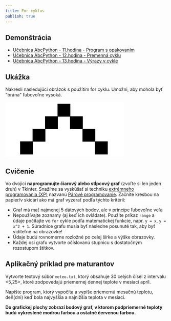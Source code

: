 ```yaml
---
title: For cyklus
publish: true
---
```



## Demonštrácia

- [Učebnica AbcPython - 11.hodina - Program s opakovaním](https://abcpython.input.sk/p11.html)
- [Učebnica AbcPython - 12.hodina - Premenná cyklu](https://abcpython.input.sk/p12.html)
- [Učebnica AbcPython - 13.hodina - Výrazy v cykle](https://abcpython.input.sk/p13.html)

## Ukážka

Nakresli nasledujúci obrázok s použítím for cyklu. Umožni, aby mohola byť "brána" ľubovoľne vysoká.

![Brána](assets/triangle-gate.png)

## Cvičenie 

Vo dvojici **naprogramujte čiarový alebo stĺpcový graf** (zvoľte si len jeden druh) v Tkinter. Snažíme sa vyskúšať si techniku [extrémneho programovania (XP)](https://cs.wikipedia.org/wiki/Extr%C3%A9mn%C3%AD_programov%C3%A1n%C3%AD) nazvanú [Párové programovanie](https://www2.fiit.stuba.sk/~bielik/courses/msi-slov/kniha/2012/Resources/Essays/Essay_26.pdf). Začnite kresbou na papier/v skicári ako má graf vyzerať podľa týchto kritérií:

- Graf má mať najmenej 5 dátových bodov, ale v princípe ľubovoľne veľa
- Nepoužívajte zoznamy (aj keď ich ovládate). Použite príkaz `range` a údaje počítajte vo `for` cykle podľa matematickej funkcie, napr. `y = x`, `y = x^2 + 1`. Súradnice grafu musia byť následne posunuté tak, aby byť viditeľné na obrazovke!
- Údaje budú rovnomerne rozložné po celej šírke a výške obrazovky.
- Každej osi grafu vytvorte očíslovanú stupnicu s dostatočným rozostupom štítkov.

## Aplikačný príklad pre maturantov

Vytvorte textový súbor `meteo.txt`, ktorý obsahuje 30 celých čísel z intervalu <5,25>, ktoré zodpovedajú priemernej dennej teplote v mesiaci apríl.

Napíšte program, ktorý vypočíta a vypíše priemernú mesačnú teplotu, deň(dni) keď bola najvyššia a najnižšia teplota v mesiaci.

**Do grafickej plochy zobrazí bodový graf, v ktorom podpriemerné teploty budú vykreslené modrou farbou a ostatné červenou farbou.**



